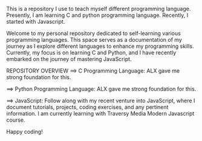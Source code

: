 This is a repository I use to teach myself different programming language.
Presently, I am learning C and python programming language. Recently, I started with
Javascript.

Welcome to my personal repository dedicated to self-learning various programming languages.
This space serves as a documentation of my journey as I explore different languages to enhance
my programming skills. Currently, my focus is on learning C and Python, and I have recently
embarked on the journey of mastering JavaScript.

REPOSITORY OVERVIEW
==> C Programming Language:
ALX gave me strong foundation for this.

==> Python Programming Language:
ALX gave me strong foundation for this.

==> JavaScript:
Follow along with my recent venture into JavaScript, where I document tutorials, projects,
coding exercises, and any pertinent information. I am currently learning with Traversy Media
Modern Javascript course.

Happy coding!
